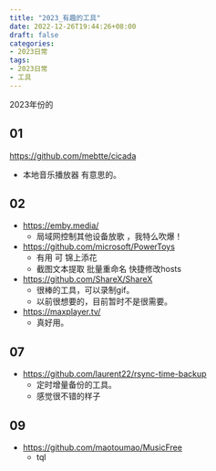 ```yaml
---
title: "2023_有趣的工具"
date: 2022-12-26T19:44:26+08:00
draft: false
categories:
- 2023日常
tags:
- 2023日常
- 工具
---
```


2023年份的


## 01

https://github.com/mebtte/cicada
- 本地音乐播放器 有意思的。

## 02

- https://emby.media/
	- 局域网控制其他设备放歌 ，我特么吹爆！
- https://github.com/microsoft/PowerToys
	- 有用 可 锦上添花
	- 截图文本提取 批量重命名 快捷修改hosts
- https://github.com/ShareX/ShareX
	- 很棒的工具，可以录制gif。 
	- 以前很想要的，目前暂时不是很需要。
- https://maxplayer.tv/
	- 真好用。

## 07

- https://github.com/laurent22/rsync-time-backup
	- 定时增量备份的工具。
	- 感觉很不错的样子

## 09 
- https://github.com/maotoumao/MusicFree
	- tql